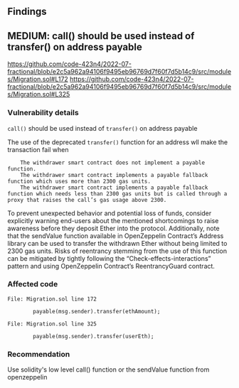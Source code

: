 ## Findings

## MEDIUM: call() should be used instead of transfer() on address payable

https://github.com/code-423n4/2022-07-fractional/blob/e2c5a962a94106f9495eb96769d7f60f7d5b14c9/src/modules/Migration.sol#L172
https://github.com/code-423n4/2022-07-fractional/blob/e2c5a962a94106f9495eb96769d7f60f7d5b14c9/src/modules/Migration.sol#L325

### Vulnerability details

`call()` should be used instead of `transfer()` on address payable

The use of the deprecated `transfer()` function for an address wll make the transaction fail when

```
    The withdrawer smart contract does not implement a payable function.
    The withdrawer smart contract implements a payable fallback function which uses more than 2300 gas units.
    The withdrawer smart contract implements a payable fallback function which needs less than 2300 gas units but is called through a proxy that raises the call’s gas usage above 2300.
```

To prevent unexpected behavior and potential loss of funds, consider explicitly warning end-users about the mentioned shortcomings to raise awareness before they deposit Ether into the protocol. Additionally, note that the sendValue function available in OpenZeppelin Contract’s Address library can be used to transfer the withdrawn Ether without being limited to 2300 gas units. Risks of reentrancy stemming from the use of this function can be mitigated by tightly following the “Check-effects-interactions” pattern and using OpenZeppelin Contract’s ReentrancyGuard contract.

### Affected code

```solidity
File: Migration.sol line 172

        payable(msg.sender).transfer(ethAmount);

File: Migration.sol line 325

        payable(msg.sender).transfer(userEth);
```

### Recommendation

Use solidity's low level call() function or the sendValue function from openzeppelin
